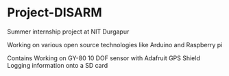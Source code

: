 Project-DISARM
==============

Summer internship project at NIT Durgapur

Working on various open source technologies like Arduino and Raspberry pi

Contains Working on GY-80 10 DOF sensor with Adafruit GPS Shield Logging information onto a SD card
